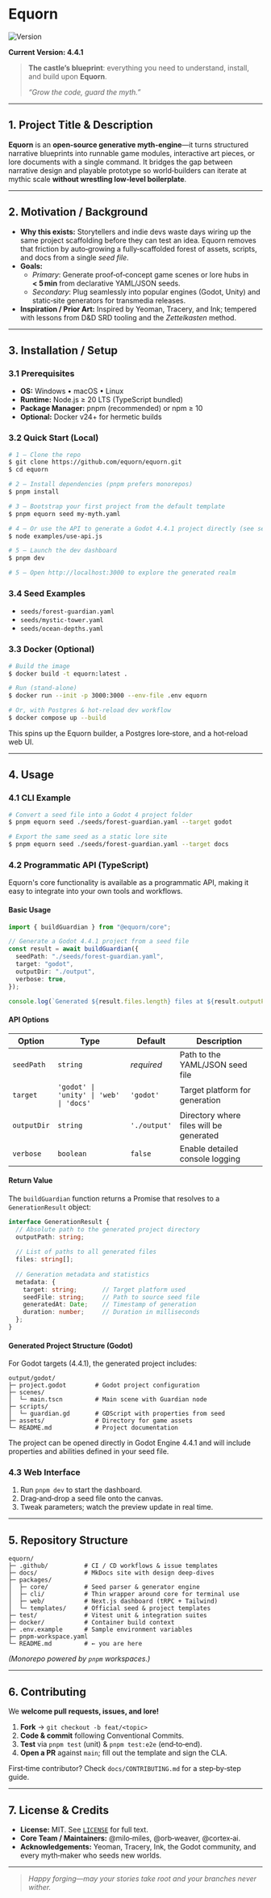 # Equorn

![Version](https://img.shields.io/badge/version-4.4.1-blue.svg)

**Current Version: 4.4.1**


> **The castle’s blueprint**: everything you need to understand, install, and build upon **Equorn**.
>
> *“Grow the code, guard the myth.”*

---

## 1. Project Title & Description  
**Equorn** is an **open‑source generative myth‑engine**—it turns structured narrative blueprints into runnable game modules, interactive art pieces, or lore documents with a single command.  It bridges the gap between narrative design and playable prototype so world‑builders can iterate at mythic scale **without wrestling low‑level boilerplate**.

---

## 2. Motivation / Background  
- **Why this exists:** Storytellers and indie devs waste days wiring up the same project scaffolding before they can test an idea.  Equorn removes that friction by auto‑growing a fully‑scaffolded forest of assets, scripts, and docs from a single *seed file*.
- **Goals:**
  - *Primary*: Generate proof‑of‑concept game scenes or lore hubs in **< 5 min** from declarative YAML/JSON seeds.
  - *Secondary*: Plug seamlessly into popular engines (Godot, Unity) and static‑site generators for transmedia releases.
- **Inspiration / Prior Art:** Inspired by Yeoman, Tracery, and Ink; tempered with lessons from D&D SRD tooling and the *Zettelkasten* method.

---

## 3. Installation / Setup

### 3.1 Prerequisites
- **OS:** Windows • macOS • Linux  
- **Runtime:** Node.js ≥ 20 LTS (TypeScript bundled)  
- **Package Manager:** pnpm (recommended) or npm ≥ 10  
- **Optional:** Docker v24+ for hermetic builds

### 3.2 Quick Start (Local)
```bash
# 1 — Clone the repo
$ git clone https://github.com/equorn/equorn.git
$ cd equorn

# 2 — Install dependencies (pnpm prefers monorepos)
$ pnpm install

# 3 — Bootstrap your first project from the default template
$ pnpm equorn seed my‑myth.yaml

# 4 — Or use the API to generate a Godot 4.4.1 project directly (see section 4.2)
$ node examples/use-api.js

# 5 — Launch the dev dashboard
$ pnpm dev

# 5 — Open http://localhost:3000 to explore the generated realm
```
### 3.4 Seed Examples
- `seeds/forest-guardian.yaml`
- `seeds/mystic-tower.yaml`
- `seeds/ocean-depths.yaml`


### 3.3 Docker (Optional)
```bash
# Build the image
$ docker build -t equorn:latest .

# Run (stand-alone)
$ docker run --init -p 3000:3000 --env-file .env equorn

# Or, with Postgres & hot-reload dev workflow
$ docker compose up --build
```
This spins up the Equorn builder, a Postgres lore‑store, and a hot‑reload web UI.

---

## 4. Usage

### 4.1 CLI Example
```bash
# Convert a seed file into a Godot 4 project folder
$ pnpm equorn seed ./seeds/forest‑guardian.yaml --target godot

# Export the same seed as a static lore site
$ pnpm equorn seed ./seeds/forest‑guardian.yaml --target docs
```

### 4.2 Programmatic API (TypeScript)

Equorn's core functionality is available as a programmatic API, making it easy to integrate into your own tools and workflows.

#### Basic Usage

```ts
import { buildGuardian } from "@equorn/core";

// Generate a Godot 4.4.1 project from a seed file
const result = await buildGuardian({
  seedPath: "./seeds/forest‑guardian.yaml",
  target: "godot",
  outputDir: "./output",
  verbose: true,
});

console.log(`Generated ${result.files.length} files at ${result.outputPath}`);
```

#### API Options

| Option | Type | Default | Description |
|--------|------|---------|-------------|
| `seedPath` | `string` | *required* | Path to the YAML/JSON seed file |
| `target` | `'godot' \| 'unity' \| 'web' \| 'docs'` | `'godot'` | Target platform for generation |
| `outputDir` | `string` | `'./output'` | Directory where files will be generated |
| `verbose` | `boolean` | `false` | Enable detailed console logging |

#### Return Value

The `buildGuardian` function returns a Promise that resolves to a `GenerationResult` object:

```ts
interface GenerationResult {
  // Absolute path to the generated project directory
  outputPath: string;
  
  // List of paths to all generated files
  files: string[];
  
  // Generation metadata and statistics
  metadata: {
    target: string;       // Target platform used
    seedFile: string;     // Path to source seed file
    generatedAt: Date;    // Timestamp of generation
    duration: number;     // Duration in milliseconds
  };
}
```

#### Generated Project Structure (Godot)

For Godot targets (4.4.1), the generated project includes:

```
output/godot/
├─ project.godot        # Godot project configuration
├─ scenes/
│  └─ main.tscn         # Main scene with Guardian node
├─ scripts/
│  └─ guardian.gd       # GDScript with properties from seed
├─ assets/              # Directory for game assets
└─ README.md            # Project documentation
```

The project can be opened directly in Godot Engine 4.4.1 and will include properties and abilities defined in your seed file.

### 4.3 Web Interface
1. Run `pnpm dev` to start the dashboard.  
2. Drag‑and‑drop a seed file onto the canvas.  
3. Tweak parameters; watch the preview update in real time.

---

## 5. Repository Structure
```text
equorn/
├─ .github/          # CI / CD workflows & issue templates
├─ docs/             # MkDocs site with design deep‑dives
├─ packages/
│  ├─ core/          # Seed parser & generator engine
│  ├─ cli/           # Thin wrapper around core for terminal use
│  ├─ web/           # Next.js dashboard (tRPC + Tailwind)
│  └─ templates/     # Official seed & project templates
├─ test/             # Vitest unit & integration suites
├─ docker/           # Container build context
├─ .env.example      # Sample environment variables
├─ pnpm-workspace.yaml
└─ README.md         # ← you are here
```
*(Monorepo powered by `pnpm` workspaces.)*

---

## 6. Contributing
We **welcome pull requests, issues, and lore!**

1. **Fork** → `git checkout -b feat/<topic>`  
2. **Code & commit** following Conventional Commits.  
3. **Test** via `pnpm test` (unit) & `pnpm test:e2e` (end‑to‑end).  
4. **Open a PR** against `main`; fill out the template and sign the CLA.

First‑time contributor? Check `docs/CONTRIBUTING.md` for a step‑by‑step guide.

---

## 7. License & Credits
- **License:** MIT. See [`LICENSE`](LICENSE) for full text.  
- **Core Team / Maintainers:** @milo‑miles, @orb‑weaver, @cortex‑ai.  
- **Acknowledgements:** Yeoman, Tracery, Ink, the Godot community, and every myth‑maker who seeds new worlds.

---

> *Happy forging—may your stories take root and your branches never wither.*
